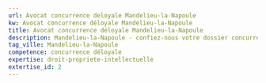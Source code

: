 ```yaml
---
url: Avocat concurrence deloyale Mandelieu-la-Napoule
kw: Avocat concurrence déloyale Mandelieu-la-Napoule
title: Avocat concurrence déloyale Mandelieu-la-Napoule
description: Mandelieu-la-Napoule - confiez-nous votre dossier concurrence déloyale
tag_ville: Mandelieu-la-Napoule
competence: concurrence déloyale
expertise: droit-propriete-intellectuelle
extertise_id: 2
---
```

